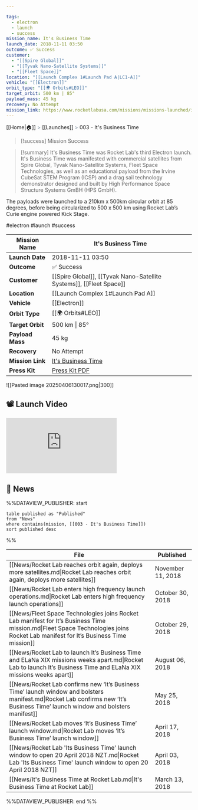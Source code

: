 ```yaml
---

tags:
  - electron
  - launch
  - success
mission_name: It's Business Time
launch_date: 2018-11-11 03:50
outcome: ✅ Success
customer:
  - "[[Spire Global]]"
  - "[[Tyvak Nano-Satellite Systems]]"
  - "[[Fleet Space]]"
location: "[[Launch Complex 1#Launch Pad A|LC1-A]]"
vehicle: "[[Electron]]"
orbit_type: "[[🌍 Orbits#LEO]]"
target_orbit: 500 km | 85°
payload_mass: 45 kg
recovery: No Attempt
mission_link: https://www.rocketlabusa.com/missions/missions-launched/its-business-time/
---
```

[[Home|🏠]]  <span style="color: LightSlateGray">></span>  <span class="no-hover">[[Launches]]</span>  <span style="color: LightSlateGray">></span>  003 - It's Business Time

>[!success] Mission Success

>[!summary] 
It's Business Time was Rocket Lab's third Electron launch. It's Business Time was manifested with commercial satellites from Spire Global, Tyvak Nano-Satellite Systems, Fleet Space Technologies, as well as an educational payload from the Irvine CubeSat STEM Program (ICSP) and a drag sail technology demonstrator designed and built by High Performance Space Structure Systems GmBH (HPS GmbH).
>
The payloads were launched to a 210km x 500km circular orbit at 85 degrees, before being circularized to 500 x 500 km using Rocket Lab’s Curie engine powered Kick Stage.  

#electron #launch #success

| **Mission Name** | It's Business Time                                                                               |
| ---------------- | ------------------------------------------------------------------------------------------------ |
| **Launch Date**  | 2018-11-11 03:50                                                                                 |
| **Outcome**      | ✅ Success                                                                                        |
| **Customer**     | [[Spire Global]], [[Tyvak Nano-Satellite Systems]], [[Fleet Space]]                              |
| **Location**     | [[Launch Complex 1#Launch Pad A]]                                                                |
| **Vehicle**      | [[Electron]]                                                                                     |
| **Orbit Type**   | [[🌍 Orbits#LEO]]                                                                                |
| **Target Orbit** | 500 km &#124; 85°                                                                                |
| **Payload Mass** | 45 kg                                                                                            |
| **Recovery**     | No Attempt                                                                                       |
| **Mission Link** | [It's Business Time](https://www.rocketlabusa.com/missions/missions-launched/its-business-time/) |
| **Press Kit**    | [Press Kit PDF](https://rocketlabcorp.com/assets/Uploads/Its-Business-Time-Press-Kit7.pdf)       |

![[Pasted image 20250406130017.png|300]]

## 📽️ Launch Video

<div class="responsive-video">
<iframe src="https://www.youtube.com/embed/sPwMuUxSrcA" title="Rocket Lab&#39;s Electron - It's Business Time Mission" frameborder="0" allow="accelerometer; autoplay; clipboard-write; encrypted-media; gyroscope; picture-in-picture; web-share" referrerpolicy="strict-origin-when-cross-origin" allowfullscreen></iframe>   
</div>

## 📰 News
%%DATAVIEW_PUBLISHER: start
```
table published as "Published"
from "News"
where contains(mission, [[003 - It's Business Time]])
sort published desc
```
%%

| File                                                                                                                                                                               | Published         |
| ---------------------------------------------------------------------------------------------------------------------------------------------------------------------------------- | ----------------- |
| [[News/Rocket Lab reaches orbit again, deploys more satellites.md\|Rocket Lab reaches orbit again, deploys more satellites]]                                                       | November 11, 2018 |
| [[News/Rocket Lab enters high frequency launch operations.md\|Rocket Lab enters high frequency launch operations]]                                                                 | October 30, 2018  |
| [[News/Fleet Space Technologies joins Rocket Lab manifest for  It’s Business Time mission.md\|Fleet Space Technologies joins Rocket Lab manifest for  It’s Business Time mission]] | October 29, 2018  |
| [[News/Rocket Lab to launch It’s Business Time and ELaNa XIX missions weeks apart.md\|Rocket Lab to launch It’s Business Time and ELaNa XIX missions weeks apart]]                 | August 06, 2018   |
| [[News/Rocket Lab confirms new ‘It’s Business Time’ launch window and bolsters manifest.md\|Rocket Lab confirms new ‘It’s Business Time’ launch window and bolsters manifest]]     | May 25, 2018      |
| [[News/Rocket Lab moves ‘It’s Business Time’ launch window.md\|Rocket Lab moves ‘It’s Business Time’ launch window]]                                                               | April 17, 2018    |
| [[News/Rocket Lab 'Its Business Time' launch window to open 20 April 2018 NZT.md\|Rocket Lab 'Its Business Time' launch window to open 20 April 2018 NZT]]                         | April 03, 2018    |
| [[News/It's Business Time at Rocket Lab.md\|It's Business Time at Rocket Lab]]                                                                                                     | March 13, 2018    |

%%DATAVIEW_PUBLISHER: end %%